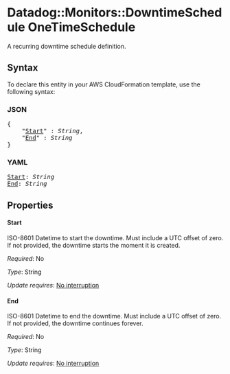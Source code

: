 # Datadog::Monitors::DowntimeSchedule OneTimeSchedule

A recurring downtime schedule definition.

## Syntax

To declare this entity in your AWS CloudFormation template, use the following syntax:

### JSON

<pre>
{
    "<a href="#start" title="Start">Start</a>" : <i>String</i>,
    "<a href="#end" title="End">End</a>" : <i>String</i>
}
</pre>

### YAML

<pre>
<a href="#start" title="Start">Start</a>: <i>String</i>
<a href="#end" title="End">End</a>: <i>String</i>
</pre>

## Properties

#### Start

ISO-8601 Datetime to start the downtime. Must include a UTC offset of zero. If not provided, the downtime starts the moment it is created.

_Required_: No

_Type_: String

_Update requires_: [No interruption](https://docs.aws.amazon.com/AWSCloudFormation/latest/UserGuide/using-cfn-updating-stacks-update-behaviors.html#update-no-interrupt)

#### End

 ISO-8601 Datetime to end the downtime. Must include a UTC offset of zero. If not provided, the downtime continues forever.

_Required_: No

_Type_: String

_Update requires_: [No interruption](https://docs.aws.amazon.com/AWSCloudFormation/latest/UserGuide/using-cfn-updating-stacks-update-behaviors.html#update-no-interrupt)

